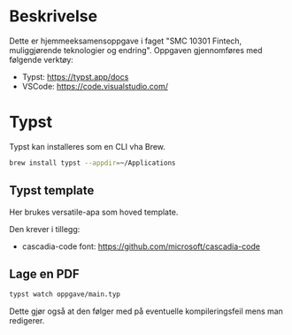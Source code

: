 # Beskrivelse

Dette er hjemmeeksamensoppgave i faget "SMC 10301 Fintech, muliggjørende teknologier og endring". Oppgaven gjennomføres med følgende verktøy:

* Typst: https://typst.app/docs
* VSCode: https://code.visualstudio.com/


# Typst

Typst kan installeres som en CLI vha Brew.

```bash
brew install typst --appdir=~/Applications
```

## Typst template

Her brukes versatile-apa som hoved template.

Den krever i tillegg:

* cascadia-code font: https://github.com/microsoft/cascadia-code

## Lage en PDF

```bash
typst watch oppgave/main.typ
```

Dette gjør også at den følger med på eventuelle kompileringsfeil mens man redigerer. 